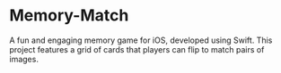 # Memory-Match
A fun and engaging memory game for iOS, developed using Swift. This project features a grid of cards that players can flip to match pairs of images.
